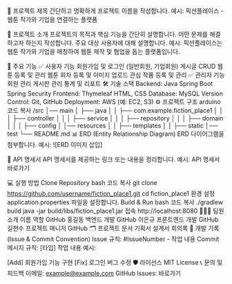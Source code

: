 📌 프로젝트 제목
간단하고 명확하게 프로젝트 이름을 작성합니다.
예시: 픽션플레이스 - 웹툰 작가와 기업을 연결하는 플랫폼

📝 프로젝트 소개
프로젝트의 목적과 핵심 기능을 간단히 설명합니다.
어떤 문제를 해결하고자 하는지 작성합니다.
주요 대상 사용자에 대해 설명합니다.
예시:
픽션플레이스는 웹툰 작가와 기업을 매칭하여 웹툰 제작 및 협업을 돕는 플랫폼입니다.

🚀 주요 기능
✅ 사용자 기능
회원가입 및 로그인 (일반회원, 기업회원)
게시글 CRUD
웹툰 등록 및 관리
웹툰 회차 등록 및 이미지 업로드
관심 작품 등록 및 관리
✅ 관리자 기능
회원 관리
게시판 관리
통계 및 리포트
🛠️ 기술 스택
Backend:
Java
Spring Boot
Spring Security
Frontend:
Thymeleaf
HTML, CSS
Database:
MySQL
Version Control:
Git, GitHub
Deployment:
AWS (예: EC2, S3)
⚙️ 프로젝트 구조
arduino
코드 복사
/src
│── main
│   ├── java
│   │   ├── com.example.fiction_place1
│   │   │   ├── controller
│   │   │   ├── service
│   │   │   ├── repository
│   │   │   ├── domain
│   │   │   ├── config
│   │── resources
│   │   ├── templates
│   │   ├── static
│── test
└── README.md
📊 ERD (Entity Relationship Diagram)
ERD 다이어그램을 첨부합니다.
예시: ![ERD 이미지 삽입]

🔗 API 명세서
API 명세서를 제공하는 링크 또는 내용을 정리합니다.
예시: API 명세서 바로가기

💻 실행 방법
Clone Repository
bash
코드 복사
git clone https://github.com/username/fiction_place1.git
cd fiction_place1
환경 설정
application.properties 파일을 설정합니다.
Build & Run
bash
코드 복사
./gradlew build
java -jar build/libs/fiction_place1.jar
접속
http://localhost:8080
🧑‍🤝‍🧑 팀원 소개
이름	역할	GitHub
홍길동	백엔드 개발	GitHub
이은규	프론트엔드 개발	GitHub
길현수	프로젝트 매니저	GitHub
🗂️ 프로젝트 문서
기획서
설계서
회의록
📝 개발 기록 (Issue & Commit Convention)
Issue 규칙: #IssueNumber - 작업 내용
Commit 메시지 규칙: [타입] 작업 내용
예시:

[Add] 회원가입 기능 구현
[Fix] 로그인 버그 수정
🛡️ 라이선스
MIT License
📞 문의 및 피드백
이메일: example@example.com
GitHub Issues: 바로가기
